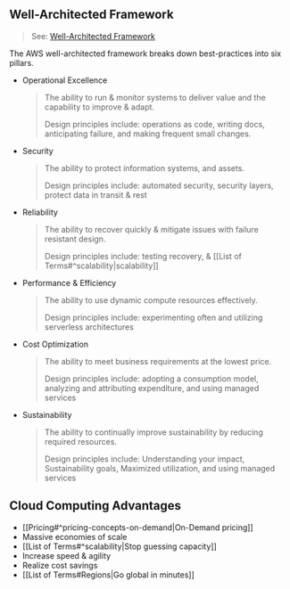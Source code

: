 ## Well-Architected Framework

> See: [Well-Architected Framework](https://docs.aws.amazon.com/wellarchitected/latest/framework/welcome.html)

The AWS well-architected framework breaks down best-practices into six pillars.

- Operational Excellence
  > The ability to run & monitor systems to deliver value and the capability to improve & adapt.
  >
  > Design principles include: operations as code, writing docs, anticipating failure, and making frequent small changes.
- Security
  > The ability to protect information systems, and assets.
  >
  > Design principles include: automated security, security layers, protect data in transit & rest
- Reliability
  > The ability to recover quickly & mitigate issues with failure resistant design.
  >
  > Design principles include: testing recovery, & [[List of Terms#^scalability|scalability]]
- Performance & Efficiency
  > The ability to use dynamic compute resources effectively.
  >
  > Design principles include: experimenting often and utilizing serverless architectures
- Cost Optimization
  > The ability to meet business requirements at the lowest price.
  >
  > Design principles include: adopting a consumption model, analyzing and attributing expenditure, and using managed services
- Sustainability
  > The ability to continually improve sustainability by reducing required resources.
  >
  > Design principles include: Understanding your impact, Sustainability goals, Maximized utilization, and using managed services

## Cloud Computing Advantages

- [[Pricing#^pricing-concepts-on-demand|On-Demand pricing]]
- Massive economies of scale
- [[List of Terms#^scalability|Stop guessing capacity]]
- Increase speed & agility
- Realize cost savings
- [[List of Terms#Regions|Go global in minutes]]

